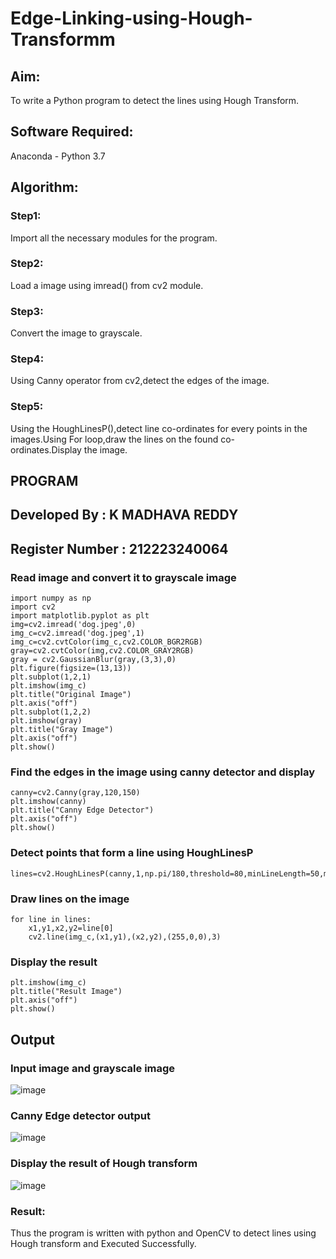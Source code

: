 # Edge-Linking-using-Hough-Transformm
## Aim:
To write a Python program to detect the lines using Hough Transform.

## Software Required:
Anaconda - Python 3.7

## Algorithm:
### Step1:

Import all the necessary modules for the program.
### Step2:

Load a image using imread() from cv2 module.
### Step3:

Convert the image to grayscale.
### Step4:

Using Canny operator from cv2,detect the edges of the image.
### Step5:

Using the HoughLinesP(),detect line co-ordinates for every points in the images.Using For loop,draw the lines on the found co-ordinates.Display the image.

## PROGRAM
## Developed By : K MADHAVA REDDY
## Register Number : 212223240064
### Read image and convert it to grayscale image
```
import numpy as np
import cv2
import matplotlib.pyplot as plt
img=cv2.imread('dog.jpeg',0)
img_c=cv2.imread('dog.jpeg',1)
img_c=cv2.cvtColor(img_c,cv2.COLOR_BGR2RGB)
gray=cv2.cvtColor(img,cv2.COLOR_GRAY2RGB)
gray = cv2.GaussianBlur(gray,(3,3),0)
plt.figure(figsize=(13,13))
plt.subplot(1,2,1)
plt.imshow(img_c)
plt.title("Original Image")
plt.axis("off")
plt.subplot(1,2,2)
plt.imshow(gray)
plt.title("Gray Image")
plt.axis("off")
plt.show()
```
### Find the edges in the image using canny detector and display
```
canny=cv2.Canny(gray,120,150)
plt.imshow(canny)
plt.title("Canny Edge Detector")
plt.axis("off")
plt.show()
```
### Detect points that form a line using HoughLinesP
```
lines=cv2.HoughLinesP(canny,1,np.pi/180,threshold=80,minLineLength=50,maxLineGap=250)
```
### Draw lines on the image
```
for line in lines:
    x1,y1,x2,y2=line[0]
    cv2.line(img_c,(x1,y1),(x2,y2),(255,0,0),3)
```
### Display the result
```
plt.imshow(img_c)
plt.title("Result Image")
plt.axis("off")
plt.show()
```
## Output

### Input image and grayscale image
![image](https://github.com/saiganesh2006/Edge-Linking-using-Hough-Transformm/assets/145742342/143c5669-7d09-47d8-9313-55feb0ebc365)

### Canny Edge detector output
![image](https://github.com/saiganesh2006/Edge-Linking-using-Hough-Transformm/assets/145742342/20dd26b0-3d47-4dff-877a-1e38cf65ebb9)

### Display the result of Hough transform
![image](https://github.com/saiganesh2006/Edge-Linking-using-Hough-Transformm/assets/145742342/7926d5f1-2544-473f-a6d1-f310e1480bae)

### Result:
Thus the program is written with python and OpenCV to detect lines using Hough transform and Executed Successfully.
